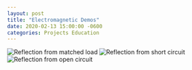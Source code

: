 ```yaml
---
layout: post
title: "Electromagnetic Demos"
date: 2020-02-13 15:00:00 -0600
categories: Projects Education
---
```



![Reflection from matched load][reflection_match]
![Reflection from short circuit][reflection_short]
![Reflection from open circuit][reflection_open]

[reflection_match]: {{base-url}}/assets/em_demos/reflection_match.gif
[reflection_short]: {{base-url}}/assets/em_demos/reflection_short.gif
[reflection_open]:  {{base-url}}/assets/em_demos/reflection_open.gif